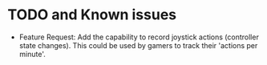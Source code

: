 # TODO and Known issues

- Feature Request: Add the capability to record joystick actions (controller state changes). This could be used by gamers to track their 'actions per minute'.
